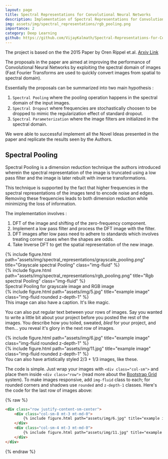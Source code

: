 ```yaml
---
layout: page
title: Spectral Representations for Convolutional Neural Networks
description: Implementation of Spectral Representations for Convolutional Neural Networks
img: assets/img/spectral_representations/rgb_pooling.png
importance: 2
category: Deep Learning
github: https://github.com/VijayKalmath/Spectral-Representations-for-Convolutional-Neural-Networks
---
```



The project is based on the the 2015 Paper by Oren Rippel et.al. [Arxiv Link](https://arxiv.org/pdf/1506.03767.pdf)

The proposals in the paper are aimed at improving the performance of Convolutional Neural Networks by exploiting the spectral domain of images (Fast Fourier Transforms are used to quickly convert images from spatial to spectral domain).

 
Essentially the proposals can be summarized into two main hypothesis :

1. `Spectral Pooling` where the pooling operation happens in the spectral domain of the input images. 
2. `Spectral Dropout` where frequencies are stochastically choosen to be dropped to mimic the regularization effect of standard dropout.
3. `Spectral Parameterization` where the image filters are initialized in the spectral domain.

We were able to successful implement all the Novel Ideas presented in the paper and replicate the results seen by the Authors.

## Spectral Pooling 

Spectral Pooling is a dimension reduction technique the authors introduced wherein the spectral representation of the image is truncated using a low pass filter and the image is later rebuilt with inverse transformations. 

This technique is supported by the fact that higher frequencies in the spectral representations of the images tend to encode noise and edges. Removing these frequencies leads to both dimension reduction while minimizing the loss of information. 

The implementation involves :

1. DFT of the image and shifting of the zero-frequency component. 
2. Implement a low pass filter and process the DFT image with the filter.
3. DFT images after low pass need to adhere to standards which involves treating corner cases when the shapes are odds.
4. Take Inverse DFT to get the spatial representation of the new image.

<div class="row">
    <div class="col-sm mt-3 mt-md-0">
        {% include figure.html path="assets/img/spectral_representations/grayscale_pooling.png" title="Grayscale spectral Pooling" class="img-fluid" %}
    </div>
    <div class="col-sm mt-3 mt-md-0">
        {% include figure.html path="assets/img/spectral_representations/rgb_pooling.png" title="Rgb spectral Pooling" class="img-fluid" %}
    </div>
</div>
<div class="caption">
    Spectral Pooling for grayscale image and RGB image
</div>


<div class="row">
    <div class="col-sm mt-3 mt-md-0">
        {% include figure.html path="assets/img/5.jpg" title="example image" class="img-fluid rounded z-depth-1" %}
    </div>
</div>
<div class="caption">
    This image can also have a caption. It's like magic.
</div>

You can also put regular text between your rows of images.
Say you wanted to write a little bit about your project before you posted the rest of the images.
You describe how you toiled, sweated, *bled* for your project, and then... you reveal it's glory in the next row of images.


<div class="row justify-content-sm-center">
    <div class="col-sm-8 mt-3 mt-md-0">
        {% include figure.html path="assets/img/6.jpg" title="example image" class="img-fluid rounded z-depth-1" %}
    </div>
    <div class="col-sm-4 mt-3 mt-md-0">
        {% include figure.html path="assets/img/11.jpg" title="example image" class="img-fluid rounded z-depth-1" %}
    </div>
</div>
<div class="caption">
    You can also have artistically styled 2/3 + 1/3 images, like these.
</div>


The code is simple.
Just wrap your images with `<div class="col-sm">` and place them inside `<div class="row">` (read more about the <a href="https://getbootstrap.com/docs/4.4/layout/grid/">Bootstrap Grid</a> system).
To make images responsive, add `img-fluid` class to each; for rounded corners and shadows use `rounded` and `z-depth-1` classes.
Here's the code for the last row of images above:

{% raw %}
```html
<div class="row justify-content-sm-center">
    <div class="col-sm-8 mt-3 mt-md-0">
        {% include figure.html path="assets/img/6.jpg" title="example image" class="img-fluid rounded z-depth-1" %}
    </div>
    <div class="col-sm-4 mt-3 mt-md-0">
        {% include figure.html path="assets/img/11.jpg" title="example image" class="img-fluid rounded z-depth-1" %}
    </div>
</div>
```
{% endraw %}

